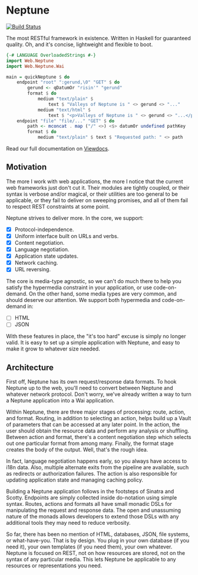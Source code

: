 Neptune
=======

[![Build Status](https://travis-ci.org/Zankoku-Okuno/neptune.svg?branch=master)](https://travis-ci.org/Zankoku-Okuno/neptune)

The most RESTful framework in existence. Written in Haskell for guaranteed quality. Oh, and it's concise, lightweight and flexible to boot.

```haskell
{-# LANGUAGE OverloadedStrings #-}
import Web.Neptune
import Web.Neptune.Wai

main = quickNeptune $ do
    endpoint "root" ":gerund,\0" "GET" $ do
        gerund <- qDatumOr "risin'" "gerund"
        format $ do
            medium "text/plain" $
                text $ "Valleys of Neptune is " <> gerund <> "..."
            medium "text/html" $
                text $ "<p>Valleys of Neptune is " <> gerund <> "...</p>"
    endpoint "file" "file/..." "GET" $ do
        path <- mconcat . map ("/" <>) <$> datumOr undefined pathKey
        format $ do
            medium "text/plain" $ text $ "Requested path: " <> path
```

Read our full documentation on [Viewdocs](http://Zankoku-Okuno.viewdocs.io/neptune/).

Motivation
----------

The more I work with web applications, the more I notice that the current web frameworks just don't cut it. Their modules are tightly coupled, or their syntax is verbose and/or magical, or their utilities are too general to be applicable, or they fail to deliver on sweeping promises, and all of them fail to respect REST constraints at some point.

Neptune strives to deliver more. In the core, we support:

- [x] Protocol-independence.
- [x] Uniform interface built on URLs and verbs.
- [x] Content negotiation.
- [x] Language negotiation.
- [x] Application state updates.
- [x] Network caching.
- [x] URL reversing.

The core is media-type agnostic, so we can't do much there to help you satisfy the hypermedia constraint in your application, or use code-on-demand. On the other hand, some media types are very common, and should deserve our attention. We support both hypermedia and code-on-demand in:

- [ ] HTML
- [ ] JSON

With these features in place, the "it's too hard" excuse is simply no longer valid. It is easy to set up a simple application with Neptune, and easy to make it grow to whatever size needed.

Architecture
------------

First off, Neptune has its own request/response data formats. To hook Neptune up to the web, you'll need to convert between Neptune and whatever network protocol. Don't worry, we've already written a way to turn a Neptune application into a Wai application.

Within Neptune, there are three major stages of processing: route, action, and format. Routing, in addition to selecting an action, helps build up a Vault of parameters that can be accessed at any later point. In the action, the user should obtain the resource data and perform any analysis or shuffling. Between action and format, there's a content negotiation step which selects out one particular format from among many. Finally, the format stage creates the body of the output. Well, that's the rough idea.

In fact, language negotiation happens early, so you always have access to i18n data. Also, multiple alternate exits from the pipeline are available, such as redirects or authorization failures. The action is also responsible for updating application state and managing caching policy.

Building a Neptune application follows in the footsteps of Sinatra and Scotty. Endpoints are simply collected inside do-notation using simple syntax. Routes, actions and formats all have small monadic DSLs for manipulating the request and response data. The open and unassuming nature of the monads allows developers to extend those DSLs with any additional tools they may need to reduce verbosity.

So far, there has been no mention of HTML, databases, JSON, file systems, or what-have-you. That is by design. You plug in your own database (if you need it), your own templates (if you need them), your own whatever. Neptune is focused on REST, not on how resources are stored, not on the syntax of any particular media. This lets Neptune be applicable to any resources or representations you need.
